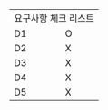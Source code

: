 <table>
  <tr>
    <td colspan="2">요구사항 체크 리스트</td>
  </tr>
  <tr>
    <td >D1</td>
    <td>O</td>
  </tr>
  <tr>
    <td >D2</td>
    <td>X</td>
  </tr>
    <tr>
    <td >D3</td>
    <td>X</td>
  </tr>
    <tr>
    <td >D4</td>
    <td>X</td>
  </tr>
  <tr>
    <td >D5</td>
    <td>X</td>
  </tr>
</table>